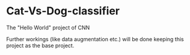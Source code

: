 # Cat-Vs-Dog-classifier
The "Hello World" project of CNN

Further workings (like data augmentation etc.) will be done keeping this project as the base project.
